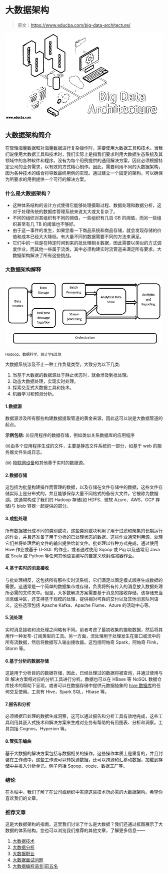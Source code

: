 # 大数据架构

> 原文：<https://www.educba.com/big-data-architecture/>

![Big Data Architecture](img/67c55e97e2b735fa8c65feaf49877256.png)



## 大数据架构简介

在管理海量数据和对海量数据进行复杂操作时，需要使用大数据工具和技术。当我们说使用大数据工具和技术时，我们实际上是指我们要求利用大数据生态系统及其领域中的各种软件和程序。没有为每个用例提供的通用解决方案，因此必须根据特定公司的业务需求，以有效的方式精心制作。因此，需要利用不同的大数据架构，因为各种技术的结合将导致最终用例的实现。通过建立一个固定的架构，可以确保为所要求的用例提供一个可行的解决方案。

### 什么是大数据架构？

*   这种体系结构的设计方式使得它能够处理摄取过程、数据处理和数据分析，这对于处理传统的数据库管理系统来说太大或太复杂了。
*   不同的组织对其组织有不同的阈值，一些组织有几百 GB 的阈值，而另一些组织甚至有几 TB 的阈值也不够好。
*   由于这一事件的发生，如果您看一下商品系统和商品存储，就会发现存储的价值和成本已经大大降低。有大量不同的数据需要不同的方法来满足。
*   它们中的一些是在特定时间到来的批处理相关数据，因此需要以类似的方式调度作业，而其他一些属于流类，其中必须构建实时流管道来满足所有要求。大数据架构解决了所有这些挑战。

### 大数据架构解释

![Big Data Architecture Systems](img/5d8e03bb485e2c2cedd6447d0e35a09e.png)



<small>Hadoop、数据科学、统计学&其他</small>

大数据系统涉及不止一种工作负载类型，大致分为以下几类:

1.  当基于大数据的数据源处于静止状态时，就会涉及到批处理。
2.  动态大数据处理，实现实时处理。
3.  探索交互式大数据工具和技术。
4.  机器学习和预测分析。

#### 1.数据源

数据源涉及所有那些构建数据提取管道的黄金来源，因此这可以说是大数据管道的起点。

**示例包括:**
(i)应用程序的数据存储，例如类似关系数据库的应用程序

(ii)由多个应用程序生成的文件，主要是静态文件系统的一部分，如基于 web 的服务器文件生成日志。

(iii) [物联网设备](https://www.educba.com/what-is-iot/)和其他基于实时的数据源。

#### 2.数据存储

这包括为批量构建操作而管理的数据，以及存储在文件存储中的数据，这些文件存储实际上是分布式的，并且能够保存大量不同格式的备份大文件。它被称为数据湖。这通常构成了我们的 Hadoop 存储(如 HDFS、微软 Azure、AWS、GCP 存储)与 blob 容器一起提供的部分。

#### 3.成批处理

所有数据被分成不同的类别或块，这些类别或块利用了用于过滤和聚集的长期运行的作业，并且还准备了用于分析的已处理状态的数据。这些作业通常利用源，处理它们并将处理后的文件的输出提供给新文件。批处理以各种方式完成，通过使用 Hive 作业或基于 U-SQL 的作业，或者通过使用 Sqoop 或 Pig 以及通常用 Java 或 Scala 或 Python 等任何其他语言编写的自定义映射缩减器作业。

#### 4.基于实时的消息接收

与批处理相反，这包括所有那些实时流系统，它们满足以固定模式顺序生成数据的需要。这通常是一个简单的数据集市或存储，负责将所有传入的消息放入数据处理所必需的文件夹中。但是，大多数解决方案需要基于消息的接收存储，该存储充当消息缓冲区，还支持基于规模的处理，提供相对可靠的交付以及其他消息队列语义。这些选项包括 Apache Kafka、Apache Flume、Azure 的活动中心等。

#### 5.流处理

实时消息接收和流处理之间略有不同。前者考虑了最初收集的摄取数据，然后将其用作一种发布-订阅类型的工具。另一方面，流处理用于处理发生在窗口或流中的所有流数据，然后将数据写入输出接收器。这包括阿帕奇 Spark，阿帕奇 Flink，Storm 等。

#### 6.基于分析的数据存储

这是用于分析目的的数据存储，因此，已经处理过的数据将被查询，并通过使用与 BI 解决方案相对应的分析工具进行分析。数据也可以在 HBase 等 NoSQL 数据仓库技术的帮助下呈现，或者可以在数据存储中提供元数据抽象的 [hive 数据库](https://www.educba.com/hive-database/)的任何交互使用。工具有 Hive，Spark SQL，Hbase 等。

#### 7.报告和分析

必须根据已处理的数据生成洞察，这可以通过报告和分析工具有效地完成，这些工具利用其嵌入式技术和解决方案来生成对业务有帮助的有用图表、分析和洞察。工具包括 Cognos，Hyperion 等。

#### 8.管弦乐编曲

基于大数据的解决方案包括与数据相关的操作，这些操作本质上是重复的，并且封装在工作流中，这些工作流可以转换源数据，还可以跨源和汇移动数据，加载到存储中并推入分析单元。例子包括 Sqoop、oozie、数据工厂等。

### 结论

在本帖中，我们了解了在公司或组织中实施这些技术所必需的大数据架构。希望你喜欢我们的文章。

### 推荐文章

这是大数据架构的指南。这里我们讨论了什么是大数据？我们还通过框图展示了大数据的体系结构。您也可以浏览我们推荐的其他文章，了解更多信息——

1.  [大数据技术](https://www.educba.com/big-data-technologies/)
2.  [大数据分析](https://www.educba.com/big-data-analytics/)
3.  [大数据职业](https://www.educba.com/careers-in-big-data/)
4.  [大数据面试问题](https://www.educba.com/big-data-interview-questions/)
5.  [大数据编程语言|前五名](https://www.educba.com/big-data-programming-languages/)





